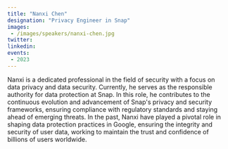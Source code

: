 ```yaml
---
title: "Nanxi Chen"
designation: "Privacy Engineer in Snap"
images:
 - /images/speakers/nanxi-chen.jpg
twitter: 
linkedin: 
events:
 - 2023
---
```


Nanxi is a dedicated professional in the field of security with a focus on data privacy and data security. Currently, he serves as the responsible authority for data protection at Snap. In this role, he contributes to the continuous evolution and advancement of Snap's privacy and security frameworks, ensuring compliance with regulatory standards and staying ahead of emerging threats. In the past, Nanxi have played a pivotal role in shaping data protection practices in Google, ensuring the integrity and security of user data, working to maintain the trust and confidence of billions of users worldwide.